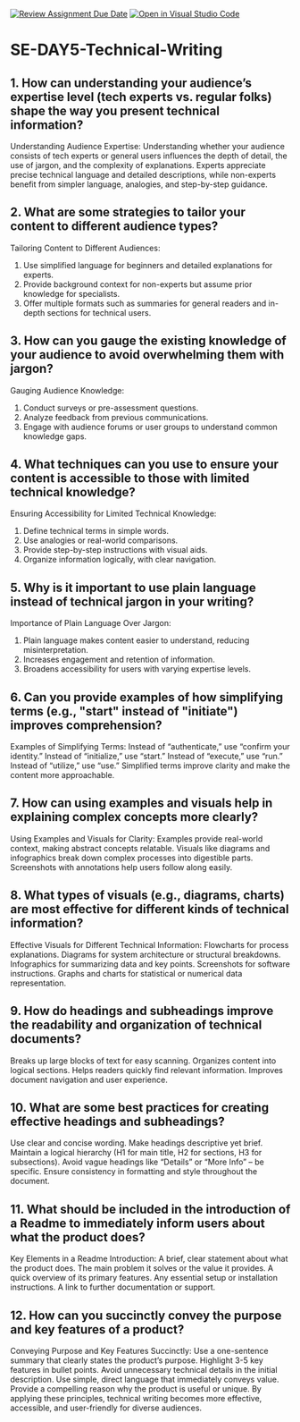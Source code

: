 [![Review Assignment Due Date](https://classroom.github.com/assets/deadline-readme-button-22041afd0340ce965d47ae6ef1cefeee28c7c493a6346c4f15d667ab976d596c.svg)](https://classroom.github.com/a/zsAR-pyY)
[![Open in Visual Studio Code](https://classroom.github.com/assets/open-in-vscode-2e0aaae1b6195c2367325f4f02e2d04e9abb55f0b24a779b69b11b9e10269abc.svg)](https://classroom.github.com/online_ide?assignment_repo_id=18481119&assignment_repo_type=AssignmentRepo)
# SE-DAY5-Technical-Writing
## 1. How can understanding your audience’s expertise level (tech experts vs. regular folks) shape the way you present technical information?
Understanding Audience Expertise: Understanding whether your audience consists of tech experts or general users influences the depth of detail, the use of jargon, and the complexity of explanations. Experts appreciate precise technical language and detailed descriptions, while non-experts benefit from simpler language, analogies, and step-by-step guidance.

## 2. What are some strategies to tailor your content to different audience types?
Tailoring Content to Different Audiences:
1. Use simplified language for beginners and detailed explanations for experts.
2. Provide background context for non-experts but assume prior knowledge for specialists.
3. Offer multiple formats such as summaries for general readers and in-depth sections for technical users.

## 3. How can you gauge the existing knowledge of your audience to avoid overwhelming them with jargon?
Gauging Audience Knowledge:
1. Conduct surveys or pre-assessment questions.
2. Analyze feedback from previous communications.
3. Engage with audience forums or user groups to understand common knowledge gaps.
   
## 4. What techniques can you use to ensure your content is accessible to those with limited technical knowledge?
Ensuring Accessibility for Limited Technical Knowledge:
1. Define technical terms in simple words.
2. Use analogies or real-world comparisons.
3. Provide step-by-step instructions with visual aids.
5. Organize information logically, with clear navigation.

## 5. Why is it important to use plain language instead of technical jargon in your writing?
Importance of Plain Language Over Jargon:
1. Plain language makes content easier to understand, reducing misinterpretation.
2. Increases engagement and retention of information.
3. Broadens accessibility for users with varying expertise levels.
   
## 6. Can you provide examples of how simplifying terms (e.g., "start" instead of "initiate") improves comprehension?
Examples of Simplifying Terms:
Instead of “authenticate,” use “confirm your identity.”
Instead of “initialize,” use “start.”
Instead of “execute,” use “run.”
Instead of “utilize,” use “use.”
Simplified terms improve clarity and make the content more approachable.

## 7. How can using examples and visuals help in explaining complex concepts more clearly?
Using Examples and Visuals for Clarity:
Examples provide real-world context, making abstract concepts relatable.
Visuals like diagrams and infographics break down complex processes into digestible parts.
Screenshots with annotations help users follow along easily.

## 8. What types of visuals (e.g., diagrams, charts) are most effective for different kinds of technical information?
Effective Visuals for Different Technical Information:
Flowcharts for process explanations.
Diagrams for system architecture or structural breakdowns.
Infographics for summarizing data and key points.
Screenshots for software instructions.
Graphs and charts for statistical or numerical data representation.

## 9. How do headings and subheadings improve the readability and organization of technical documents?
Breaks up large blocks of text for easy scanning.
Organizes content into logical sections.
Helps readers quickly find relevant information.
Improves document navigation and user experience.

## 10. What are some best practices for creating effective headings and subheadings?
Use clear and concise wording.
Make headings descriptive yet brief.
Maintain a logical hierarchy (H1 for main title, H2 for sections, H3 for subsections).
Avoid vague headings like “Details” or “More Info” – be specific.
Ensure consistency in formatting and style throughout the document.

## 11. What should be included in the introduction of a Readme to immediately inform users about what the product does?
Key Elements in a Readme Introduction:
A brief, clear statement about what the product does.
The main problem it solves or the value it provides.
A quick overview of its primary features.
Any essential setup or installation instructions.
A link to further documentation or support.

## 12. How can you succinctly convey the purpose and key features of a product?
Conveying Purpose and Key Features Succinctly:
Use a one-sentence summary that clearly states the product’s purpose.
Highlight 3-5 key features in bullet points.
Avoid unnecessary technical details in the initial description.
Use simple, direct language that immediately conveys value.
Provide a compelling reason why the product is useful or unique.
By applying these principles, technical writing becomes more effective, accessible, and user-friendly for diverse audiences.

